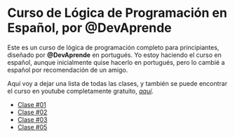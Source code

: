 # Curso de Lógica de Programación en Español, por **@DevAprende**
Este es un curso de lógica de programación completo para principiantes, diseñado por **@DevAprende** en portugués. Yo estoy haciendo el curso en español, aunque inicialmente quise hacerlo en portugués, pero lo cambié a español por recomendación de un amigo.

Aquí voy a dejar una lista de todas las clases, y también se puede encontrar el curso en youtube completamente gratuito, *[aquí](https://www.youtube.com/watch?v=iF2MdbrTiBM)*.

* [Clase \#01](/clase_01/)
* [Clase \#02](/clase_02/)
* [Clase \#03](/clase_03/)
* [Clase \#05](/clase_05/)
